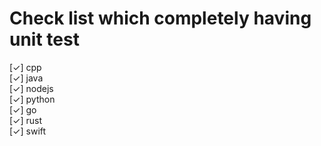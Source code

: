 # Check list which completely having unit test

[✓] cpp\
[✓] java\
[✓] nodejs\
[✓] python\
[✓] go\
[✓] rust\
[✓] swift

